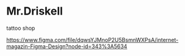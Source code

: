 # Mr.Driskell
tattoo shop

https://www.figma.com/file/dqwsYJMnoP2U5BsmnWXPsA/internet-magazin-Figma-Design?node-id=343%3A5634
